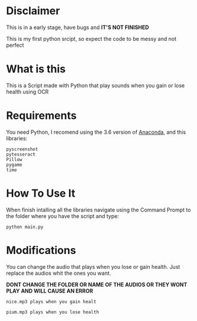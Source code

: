 # Disclaimer
This is in a early stage, have bugs and **IT'S NOT FINISHED**

This is my first python srcipt, so expect the code to be messy and not perfect
# What is this
This is a Script made with Python that play sounds when you gain or lose health using OCR
# Requirements
You need Python, I recomend using the 3.6 version of [Anaconda](https://www.anaconda.com/download/), and this libraries:
```
pyscreenshot
pytesseract
Pillow
pygame
time
```
# How To Use It
When finish intalling all the libraries navigate using the Command Prompt to the folder where you have the script and type:
```
python main.py
```
# Modifications
You can change the audio that plays when you lose or gain health. Just replace the audios whit the ones you want.

**DONT CHANGE THE FOLDER OR NAME OF THE AUDIOS OR THEY WONT PLAY AND WILL CAUSE AN ERROR**
```
nice.mp3 plays when you gain healt

pium.mp3 plays when you lose health
```
